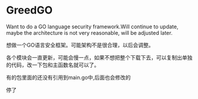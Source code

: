 # GreedGO
Want to do a GO language security framework.Will continue to update, maybe the architecture is not very reasonable, will be adjusted later.

想做一个GO语言安全框架。可能架构不是很合理，以后会调整。

各个模块会一直更新，可能会慢一点，如果不想把整个下载下去，可以复制出单独的代码，改一下包和主函数名就可以了。

有的包里面的还没有引用到main.go中,后面也会修改的

停了
